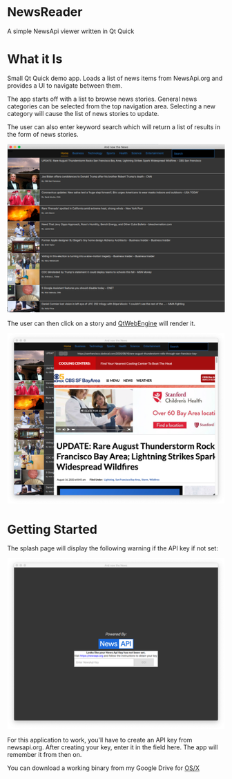 # NewsReader
A simple NewsApi viewer written in Qt Quick

# What it Is
Small Qt Quick demo app. Loads a list of news items from NewsApi.org and provides a UI to navigate between them.

The app starts off with a list to browse news stories. General news categories can be selected from the top navigation area. Selecting a new category will cause the list of news stories to update.

The user can also enter keyword search which will return a list of results in the form of news stories.

![News Story List](./screencapture/news-list.png)

The user can then click on a story and [QtWebEngine](https://doc.qt.io/qt-5/qtwebengine-index.html) will render it.

![News Story List](./screencapture/news-view.png)

# Getting Started

The splash page will display the following warning if the API key if not set:

![Api No Key Splash](./screencapture/splash-no-api-key.png)

For this application to work, you'll have to create an API key from newsapi.org. After creating your key, enter it in the field here. The app will remember it from then on.

You can download a working binary from my Google Drive for  [OS/X](https://drive.google.com/file/d/1DhExq-Beb6-lZYvGeqJI6-l0f6DUBOJW/view?usp=sharing)     
